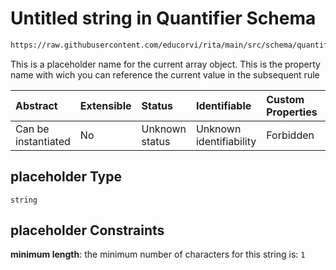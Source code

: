 # Untitled string in Quantifier Schema

```txt
https://raw.githubusercontent.com/educorvi/rita/main/src/schema/quantifier.json#/properties/placeholder
```

This is a placeholder name for the current array object. This is the property name with wich you can reference the current value in the subsequent rule

| Abstract            | Extensible | Status         | Identifiable            | Custom Properties | Additional Properties | Access Restrictions | Defined In                                                                   |
| :------------------ | :--------- | :------------- | :---------------------- | :---------------- | :-------------------- | :------------------ | :--------------------------------------------------------------------------- |
| Can be instantiated | No         | Unknown status | Unknown identifiability | Forbidden         | Allowed               | none                | [quantifier.json\*](../../src/schema/quantifier.json "open original schema") |

## placeholder Type

`string`

## placeholder Constraints

**minimum length**: the minimum number of characters for this string is: `1`
